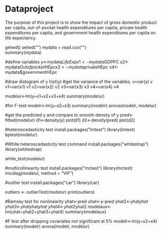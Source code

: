 # Dataproject
The purpose of this project is to show the impact of gross domestic product per capita, out-of-pocket health expenditures per capita, private health expenditures per capita, and government health expenditures per capita on life expectancy.  

getwd() 
setwd("") 
mydata = read.csv("")  
summary(mydata)

#define variables
y<-mydata$LifeExp
x1<-mydata$GDPPC
x2<-mydata$OutofpocketHEpc
x3<-mydata$privateHEpc
x4<-mydata$governmentHEpc

#draw distogram of y
hist(y)
#get the variance of the variables.
v=var(y)
v
v1=var(x1)
v1
v2=var(x2)
v2
v3=var(x3)
v3
v4=var(x4)
v4

modelur<-lm(y~x1+x2+x3+x4)
summary(modelur)

#for F-test
modelr<-lm(y~x2+x3)
summary(modelr)
anova(modelr, modelur)

#get the predicted y and compare to smooth density of y
pred<-fitted(modelur)
d1<-density(y)
plot(d1)
d2<-density(pred)
plot(d2)

#heteroscedasticity test
install.packages("lmtest")
library(lmtest)
bptest(modelur)

#White heteroscedasticity test command
install.packages("whitestrap")
library(whitestrap)

white_test(modelur)

#multicollinearity test
install.packages("mctest")
library(mctest)
imcdiag(modelur, method = "VIF")

#outlier test
install.packages("car")
library(car)

outliers <- outlierTest(modelur)
print(outliers)

#Ramsey test for nonlinearity
yhat<-pred
uhat<-y-pred
yhat2<-yhat*yhat
yhat3<-yhat*yhat*yhat
yhat4<-yhat2*yhat2
modelaux<-lm(uhat~yhat2+yhat3+yhat4)
summary(modelaux)

#F test after dropping covariates not significant at 5%
modelr<-lm(y~x2+x4)
summary(modelr)
anova(modelr, modelur)
